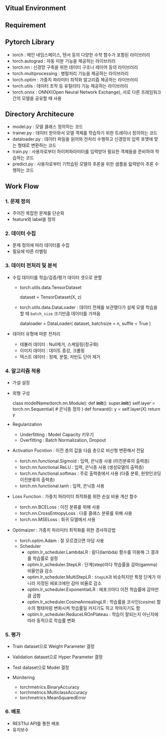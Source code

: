 ## Vitual Environment

## Requirement

## Pytorch Library
- torch : 메인 네임스페이스, 텐서 등의 다양한 수학 함수가 포함된 라이브러리
- torch.autograd : 자동 미분 기능을 제공하는 라이브러리
- torch.nn : 신경망 구축을 위한 데이터 구조나 레이어 등의 라이브러리
- torch.multiprocessing : 병럴처리 기능을 제공하는 라이브러리
- torch.optim : 가중치 파라미터 최적화 알고리즘 제공하는 라이브러리
- torch.utils : 데이터 조작 등 유틸리티 기능 제공하는 라이브러리
- torch.onnx : ONNX(Open Neural Network Exchange), 서로 다른 프레임워크 간의 모델을 공유할 때 사용

## Directory Architecure
- model.py : 모델 클래스 정의하는 코드
- trainer.py : 데이터 받아와서 모델 객체를 학습하기 위한 트레이너 정의하는 코드
- dataloader.py : 데이터 파일을 읽어와 전처리 수행하고 신경망의 입력 포맷에 맞는 형태로 변환하는 코드
- train.py : 사용자로부터 하이퍼파라미터를 입력받아 필요한 객체들을 준비하여 학습하는 코드
- predict.py : 사용자로부터 기학습된 모델의 추론을 위한 샘플을 읿력받아 추론 수행하는 코드

## Work Flow 
### 1. 문제 정의
- 주어진 복잡한 문제를 단순화
- feature와 label을 정의 

### 2. 데이터 수집
- 문제 정의에 따라 데이터를 수집
- 필요에 따른 라벨링 

### 3. 데이터 전처리 및 분석
- 수집 데이터를 학습/검증/평가 데이터 셋으로 분할
    - torch.utils.data.TensorDataset  
  
        dataset = TensorDataset(X, z)
  
    - torch.utils.data.DataLoader : 데이터 전체를 보관했다가 실제 모델 학습을 할 때 `batch_size` 크기만큼 데이터를 가져옴
  
        dataloader = DataLoader(
            dataset,
            batchsize = n,
            suffle = True
        )
  
- 데이터 유형에 따른 전처리
    - 테뷸러 데이터 : Null제거, 스케일링(정규화)
    - 이미지 데이터 : 데이트 증강, 크롭핑
    - 텍스트 데이터 : 정제, 분절, 저빈도 단어 제거

### 4. 알고리즘 적용
- 가설 설정
- 외형 구성
  
    class modelName(torch.nn.Module):
        def __init__():
            super.__init__()
            self.layer = torch.nn.Sequential(
                # 은닉층 정의
            )
        def forward():
            y = self.layer(X)
            return y

- Regularization 
    - Underfitting : Model Capacity 키우기
    - Overfitting : Batch Normalization, Dropout 

- Activation Fucntion : 이전 층의 값을 다음 층으로 비선형 변환해서 전달
    - torch.nn.functional.Sigmoid : 입력, 은닉층 사용 (이진분류의 출력층)
    - torch.nn.functional.ReLU : 입력, 은닉층 사용 (생성모델의 출력층)
    - torch.nn.functional.softmax : 주로 출력층에서 사용 (다중 분류, 원핫인코딩 이진분류의 출력층)
    - torch.nn.functional.tanh : 입력, 은닉층 사용 

- Loss Function : 가중치 파라미터 최적화를 위한 손실 비용 계산 함수  
    - torch.nn.BCELoss : 이진 분류를 위해 사용
    - torch.nn.CrossEntropyLoss : 다중 클래스 분류를 위해 사용
    - torch.nn.MSELoss : 회귀 모델에서 사용

- Optimaizer : 가중치 파라미터 최적화를 위한 경사하강법
    - torch.optim.Adam : 잘 모르겠으면 아담 사용
    - Scheduler 
        - optim.lr_scheduler.LambdaLR : 람다(lambda) 함수를 이용해 그 결과를 학습률로 설정
        - optim.lr_scheduler.StepLR : 단계(step)마다 학습률을 감마(gamma) 비율만큼 감소
        - optim.lr_scheduler.MultiStepLR : `StepLR`과 비슷하지만 특정 단계가 아니라 지정된 에포크에만 감마 비율로 감소
        - optim.lr_scheduler.ExponentialLR : 에포크마다 이전 학습률에 감마만큼 곱함
        - optim.lr_scheduler.CosineAnnealingLR : 학습률을 코사인(cosine) 함수의 형태처럼 변화시켜 학습률일 커지기도 하고 작아지기도 함
        - optim.lr_scheduler.ReduceLROnPlateau : 학습이 잘되는지 아닌지에 따라 동적으로 학습률 변화



### 5. 평가
- Train dataset으로 Weight Parameter 결정
- Validation dataset으로 Hyper Parameter 결정
- Test dataset으로 Model 결정

- Monitering
    - torchmetrics.BinaryAccuracy
    - torchmetrics.MulticlassAccuracy
    - torchmetrics.MeanSquaredError


### 6. 배포
- RESTful API를 통한 배포
- 유지보수

